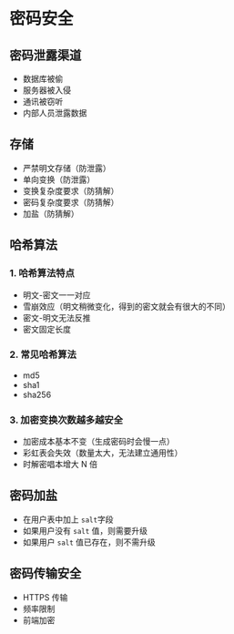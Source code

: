 # 密码安全

## 密码泄露渠道

- 数据库被偷
- 服务器被入侵
- 通讯被窃听
- 内部人员泄露数据

## 存储

- 严禁明文存储（防泄露）
- 单向变换（防泄露）
- 变换复杂度要求（防猜解）
- 密码复杂度要求（防猜解）
- 加盐（防猜解）

## 哈希算法

### 1. 哈希算法特点

- 明文-密文一一对应
- 雪崩效应（明文稍微变化，得到的密文就会有很大的不同）
- 密文-明文无法反推
- 密文固定长度

### 2. 常见哈希算法

- md5
- sha1
- sha256

### 3. 加密变换次数越多越安全

- 加密成本基本不变（生成密码时会慢一点）
- 彩虹表会失效（数量太大，无法建立通用性）
- 时解密唱本增大 N 倍

## 密码加盐

- 在用户表中加上 `salt`字段
- 如果用户没有 `salt` 值，则需要升级
- 如果用户 `salt` 值已存在，则不需升级

## 密码传输安全

- HTTPS 传输
- 频率限制
- 前端加密